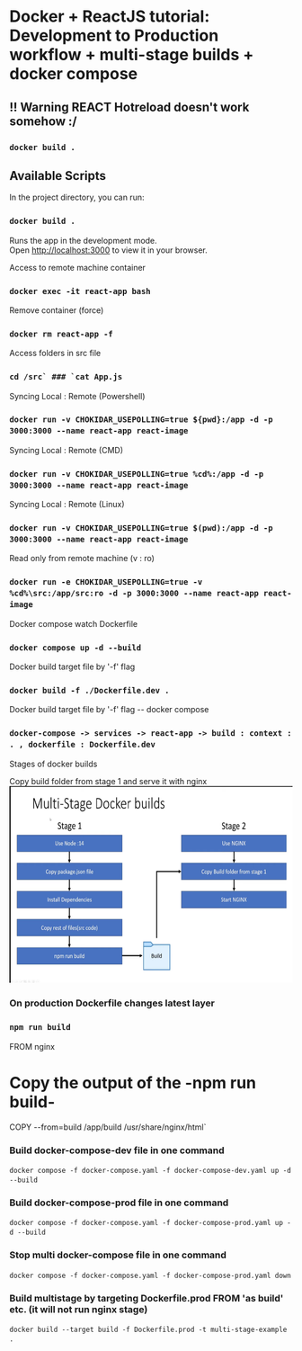 # Docker + ReactJS tutorial: Development to Production workflow + multi-stage builds + docker compose

## !! Warning REACT Hotreload doesn't work somehow :/

### ```docker build .```
## Available Scripts

In the project directory, you can run:

### ```docker build .```

Runs the app in the development mode.\
Open [http://localhost:3000](http://localhost:3000) to view it in your browser.

Access to remote machine container
### ```docker exec -it react-app bash```

Remove container (force)
### ```docker rm react-app -f```

Access folders in src file
### ```cd /src` ### `cat App.js```

Syncing Local : Remote (Powershell)

### ```docker run -v CHOKIDAR_USEPOLLING=true ${pwd}:/app -d -p 3000:3000 --name react-app react-image```

Syncing Local : Remote (CMD)

### `docker run -v CHOKIDAR_USEPOLLING=true %cd%:/app -d -p 3000:3000 --name react-app react-image`

Syncing Local : Remote (Linux)

### ```docker run -v CHOKIDAR_USEPOLLING=true $(pwd):/app -d -p 3000:3000 --name react-app react-image```


Read only from remote machine (v : ro)

### ```docker run -e CHOKIDAR_USEPOLLING=true -v %cd%\src:/app/src:ro -d -p 3000:3000 --name react-app react-image```


Docker compose watch Dockerfile

### ```docker compose up -d --build```

Docker build target file by '-f' flag

### ```docker build -f ./Dockerfile.dev .```

Docker build target file by '-f' flag -- docker compose

### ```docker-compose -> services -> react-app -> build : context : . , dockerfile : Dockerfile.dev```

Stages of docker builds

Copy build folder from stage 1 and serve it with nginx 
<img src="./public/docker-react-stages.png" width="700" height="350" />

### On production Dockerfile changes latest layer

### ```npm run build```

FROM nginx

# Copy the output of the -npm run build-
COPY --from=build /app/build /usr/share/nginx/html`

### Build docker-compose-dev file in one command
```docker compose -f docker-compose.yaml -f docker-compose-dev.yaml up -d --build```


### Build docker-compose-prod file in one command
```docker compose -f docker-compose.yaml -f docker-compose-prod.yaml up -d --build```

### Stop multi docker-compose file in one command
```docker compose -f docker-compose.yaml -f docker-compose-prod.yaml down```

### Build multistage by targeting Dockerfile.prod FROM 'as build' etc. (it will not run nginx stage)
```docker build --target build -f Dockerfile.prod -t multi-stage-example .```